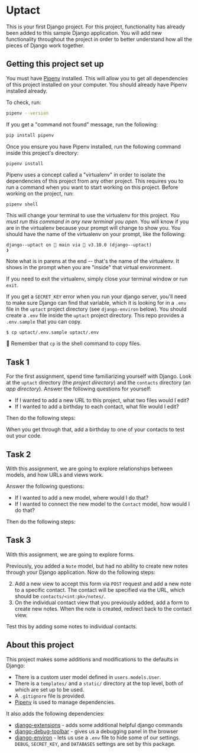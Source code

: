 # Uptact

This is your first Django project. For this project, functionality has already been added to this sample Django application. You will add new functionality throughout the project in order to better understand how all the pieces of Django work together.

## Getting this project set up

You must have [Pipenv](https://pipenv.pypa.io/en/latest/) installed. This will allow you to get all dependencies of this project installed on your computer. You should already have Pipenv installed already.

To check, run:

```sh
pipenv --version
```

If you get a "command not found" message, run the following:

```sh
pip install pipenv
```

Once you ensure you have Pipenv installed, run the following command inside this project's directory:

```
pipenv install
```

Pipenv uses a concept called a "virtualenv" in order to isolate the dependencies of this project from any other project. This requires you to run a command when you want to start working on this project. Before working on the project, run:

```
pipenv shell
```

This will change your terminal to use the virtualenv for this project. _You must run this command in any new terminal you open._ You will know if you are in the virtualenv because your prompt will change to show you. You should have the name of the virtualenv on your prompt, like the following:

```
django--uptact on  main via 🐍 v3.10.0 (django--uptact)
❯
```

Note what is in parens at the end -- that's the name of the virtualenv. It shows in the prompt when you are "inside" that virtual environment.

If you need to exit the virtualenv, simply close your terminal window or run `exit`.

If you get a `SECRET_KEY` error when you run your django server, you'll need to make sure Django can find that variable, which it is looking for in a `.env` file in the `uptact` project directory (see `django-environ` below). You should create a `.env` file inside the `uptact` project directory. This repo provides a `.env.sample` that you can copy.

```sh
$ cp uptact/.env.sample uptact/.env
```
💫 Remember that `cp` is the shell command to copy files.


## Task 1

For the first assignment, spend time familiarizing yourself with Django. Look at the `uptact` directory (the _project directory_) and the `contacts` directory (an _app directory_). Answer the following questions for yourself:

- If I wanted to add a new URL to this project, what two files would I edit?
- If I wanted to add a birthday to each contact, what file would I edit?

Then do the following steps:

<!-- 1. Add a birthday field to the `Contact` model. This field should be of type `DateField` and should be allowed to be null and empty.
2. Make sure you can edit the birthday by changing the `ContactForm`.
3. Add the ability to display the birthday on the list of contacts. You will have to edit `templates/contacts/list_contacts.html`. -->

When you get through that, add a birthday to one of your contacts to test out your code.

## Task 2

With this assignment, we are going to explore relationships between models, and how URLs and views work.

Answer the following questions:

- If I wanted to add a new model, where would I do that?
- If I wanted to connect the new model to the `Contact` model, how would I do that?

Then do the following steps:

<!-- 1. Add a new model, `Note`, to the `contacts` app. This model should contain text for the note and the date/time of the note. Look at the `auto_now_add` option for the `DateTimeField` to have the date/time automatically populated. -->
<!-- 2. Connect the `Note` model to the `Contact` model using a `ForeignKey`. -->
<!-- 3. Use the Django console to add a note to one of your contacts. -->
<!-- 4. Make a new view and template to see an individual contact. The URL for this view should be `contacts/<int:pk>/`. Show the notes for that contact on this individual view. Otherwise, this page can look like an individual contact on the contacts list page. -->

## Task 3

With this assignment, we are going to explore forms.

Previously, you added a `Note` model, but had no ability to create new notes through your Django application. Now do the following steps:

<!-- 1. Add a new form called `NoteForm`. This form should let you edit only one field, the text of the note. -->
2. Add a new view to accept this form via `POST` request and add a new note to a specific contact. The contact will be specified via the URL, which should be `contacts/<int:pk>/notes/`.
3. On the individual contact view that you previously added, add a form to create new notes. When the note is created, redirect back to the contact view.

Test this by adding some notes to individual contacts.

## About this project

This project makes some additions and modifications to the defaults in Django:

- There is a custom user model defined in `users.models.User`.
- There is a `templates/` and a `static/` directory at the top level, both of which are set up to be used.
- A `.gitignore` file is provided.
- [Pipenv](https://pipenv.pypa.io/en/latest/) is used to manage dependencies.

It also adds the following dependencies:

- [django-extensions](https://django-extensions.readthedocs.io/en/latest/) - adds some additional helpful django commands
- [django-debug-toolbar](https://django-debug-toolbar.readthedocs.io/en/latest/) - gives us a debugging panel in the browser
- [django-environ](https://django-environ.readthedocs.io/en/latest/) - lets us use a `.env` file to hide some of our settings. `DEBUG`, `SECRET_KEY`, and `DATABASES` settings are set by this package.
